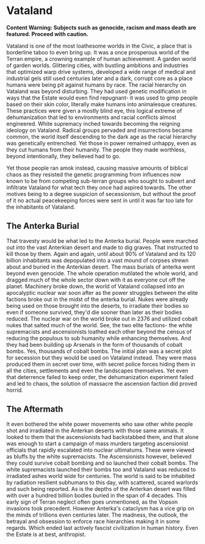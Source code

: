 # Vataland

**Content Warning: Subjects such as genocide, racism and mass death are featured.  Proceed with caution.**

Vataland is one of the most loathesome worlds in the Civic, a place that is borderline taboo to even bring up.  It was a once prosperous world of the Terran empire, a crowning example of human achievement.  A garden world of garden worlds.  Glittering cities, with bustling ambitions and industries that optimized warp drive systems, developed a wide range of medical and industrial gels still used centuries later and a dark, corrupt core as a place humans were being pit against humans by race.  The racial hierarchy on Vataland was beyond disturbing.  They had used genetic modification in ways that the Estate would even find repugnant- it was used to gimp people based on their skin color, literally make humans into animalesque creatures.  These practices were given a mostly blind eye, this logical extreme of dehumanization that led to environments and racial conflicts almost engineered.  White supremacy inched towards becoming the reigning ideology on Vataland.  Radical groups pervaded and insurrections became common, the world itself descending to the dark age as the racial hierarchy was genetically entrenched.  Yet those in power remained unhappy, even as they cut humans from their humanity.  The people they made worthless, beyond intentionally, they believed had to go.

Yet those people ran amok instead, causing massive amounts of biblical chaos as they resisted the genetic programming from influences now known to be from competing sub-terran groups who sought to subvert and infiltrate Vataland for what tech they once had aspired towards.  The other motives being to a degree suspicion of secessionism, but without the proof of it no actual peacekeeping forces were sent in until it was far too late for the inhabitants of Vataland.

## The Anterka Burial

That travesty would be what led to the Anterka burial.  People were marched out into the vast Anterkian desert and made to dig graves.  That instructed to kill those by them.  Again and again, until about 90% of Vataland and its 120 billion inhabitants was depopulated into a vast mound of corpses strewn about and buried in the Anterkian desert.  The mass burials of anterka went beyond even genocide.  The whole operation mutilated the whole world, and dragged much of the whole sector down with it as everyone cut off the planet.  Machinery broke down, the world of Vataland collapsed into an apocalyptic nuclear war soon after as the power struggles between the elite factions broke out in the midst of the anterka burial.  Nukes were already being used on those brought into the deserts, to irradiate their bodies so even if someone survived, they'd die sooner than later as their bodies reduced.  The nuclear war on the world broke out in 2376 and utilized cobalt nukes that salted much of the world.  See, the two elite factions- the white supremacists and ascensionists loathed each other beyond the census of reducing the populous to sub humanity while enhancing themselves.  And they had been building up Arsenals in the form of thousands of cobalt bombs.  Yes, thousands of cobalt bombs.  The initial plan was a secret plot for secession but they would be used on Vataland instead.  They were mass produced them in secret over time, with secret police forces hiding them in all the cities, settlements and even the landscapes themselves.  Yet even that deterrence failed to keep order, the dehumanization experiment failed and led to chaos, the solution of massacre the ascension faction did proved horrid.  

## The Aftermath

It even bothered the white power movements who saw other white people shot and irradiated in the Anterkan deserts with those same animals.  It looked to them that the ascensionists had backstabbed them, and that alone was enough to start a campaign of mass murders targeting ascensionist officials that rapidly escalated into nuclear ultimatums.  These were viewed as bluffs by the white supremacists.  The Ascensionists however, believed they could survive cobalt bombing and so launched their cobalt bombs.  The white supremacists launched their bombs too and Vataland was reduced to irradiated ashes world wide for centuries.   The world is said to be inhabited by radiation resilient subhumans to this day, with scattered, scared warlords and such being reported.  As is the depths of the Anterkan desert was filled with over a hundred billion bodies buried in the span of 4 decades.  This early sign of Terran neglect often goes unmentioned, as the Vopson invasions took precedent.  However Anterka's cataclysm has a vice grip on the minds of trillions even centuries later.  The madness, the outlook, the betrayal and obsession to enforce race hierarchies making it in some regards. Which ended last actively fascist civilization in human history.   Even the Estate is at best, anthropist.
